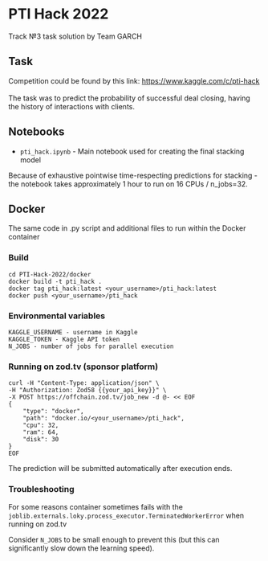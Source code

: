 # PTI Hack 2022
Track №3 task solution by Team GARCH

## Task
Competition could be found by this link: https://www.kaggle.com/c/pti-hack <br />
<br />
The task was to predict the probability of successful deal closing, having the history of interactions with clients.



## Notebooks
- `pti_hack.ipynb` - Main notebook used for creating the final stacking model

Because of exhaustive pointwise time-respecting predictions for stacking - the notebook takes approximately 1 hour to run on 16 CPUs / n_jobs=32.

## Docker
The same code in .py script and additional files to run within the Docker container

### Build
```
cd PTI-Hack-2022/docker
docker build -t pti_hack .
docker tag pti_hack:latest <your_username>/pti_hack:latest
docker push <your_username>/pti_hack
```

### Environmental variables
```
KAGGLE_USERNAME - username in Kaggle
KAGGLE_TOKEN - Kaggle API token
N_JOBS - number of jobs for parallel execution
```

### Running on zod.tv (sponsor platform)
```
curl -H "Content-Type: application/json" \
-H "Authorization: Zod58 {{your_api_key}}" \
-X POST https://offchain.zod.tv/job_new -d @- << EOF
{
    "type": "docker",
    "path": "docker.io/<your_username>/pti_hack",
    "cpu": 32,
    "ram": 64,
    "disk": 30
}
EOF
```

The prediction will be submitted automatically after execution ends.

### Troubleshooting
For some reasons container sometimes fails with the `joblib.externals.loky.process_executor.TerminatedWorkerError` when running on zod.tv

Consider `N_JOBS` to be small enough to prevent this (but this can significantly slow down the learning speed).
